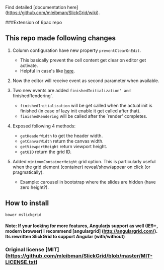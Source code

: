 Find detailed [documentation here] (https://github.com/mleibman/SlickGrid/wiki).

###Extension of 6pac repo

## This repo made following changes

1. Column configuration have new property `preventClearOnEdit`.
    - This basically prevent the cell content get clear on editor get activate.
    - Helpful in case's like [here](https://github.com/6pac/SlickGrid/issues/11).

2. Now the editor will receive event as second parameter when available.

3. Two new events are added `finishedInitialization' and `finishedRendering'.
    - `finishedInitialization` will be get called when the actual init is finished (in case of lazy init enable it get called after that).
    - `finishedRendering` will be called after the `render' completes.
    
4. Exposed following 4 methods:
    - `getHeaderWidth` to get the header width.
    - `getCanvasWidth` return the canvas width.
    - `getViewportHeight` return viewport height.
    - `getUID` return the grid ID.

5. Added `minimumContainerHeight` grid option. This is particularly useful when the grid element (container) reveal/show/appear on click (or pragmatically). 
    - Example: carousel in bootstrap where the slides are hidden (have zero height?).
    
    
## How to install

`bower mslickgrid`


#### Note: If your looking for more features, Angularjs support as well (IE9+, modern browser) I recommend [angulargrid] (http://angulargrid.com/). Its rewritten SlickGrid to support Angular (with/without)

### Original license [MIT] (https://github.com/mleibman/SlickGrid/blob/master/MIT-LICENSE.txt) 
